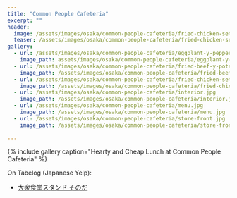 ```yaml
---
title: "Common People Cafeteria"
excerpt: ""
header:
  image: /assets/images/osaka/common-people-cafeteria/fried-chicken-set.jpg
  teaser: /assets/images/osaka/common-people-cafeteria/fried-chicken-set.jpg
gallery:
  - url: /assets/images/osaka/common-people-cafeteria/eggplant-y-pepper.jpg
    image_path: assets/images/osaka/common-people-cafeteria/eggplant-y-pepper.jpg
  - url: /assets/images/osaka/common-people-cafeteria/fried-beef-y-potato-set.jpg
    image_path: /assets/images/osaka/common-people-cafeteria/fried-beef-y-potato-set.jpg
  - url: /assets/images/osaka/common-people-cafeteria/fried-chicken-set.jpg
    image_path: /assets/images/osaka/common-people-cafeteria/fried-chicken-set.jpg    
  - url: /assets/images/osaka/common-people-cafeteria/interior.jpg
    image_path: /assets/images/osaka/common-people-cafeteria/interior.jpg
  - url: /assets/images/osaka/common-people-cafeteria/menu.jpg
    image_path: /assets/images/osaka/common-people-cafeteria/menu.jpg    
  - url: /assets/images/osaka/common-people-cafeteria/store-front.jpg
    image_path: /assets/images/osaka/common-people-cafeteria/store-front.jpg
  
---
```



{% include gallery caption="Hearty and Cheap Lunch at Common People Cafeteria" %}

On Tabelog (Japanese Yelp):

* [大衆食堂スタンド そのだ](https://tabelog.com/en/osaka/A2701/A270204/27091926/)

